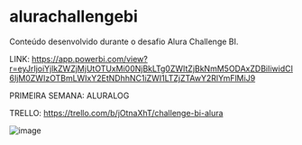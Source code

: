 # alurachallengebi
Conteúdo desenvolvido durante o desafio Alura Challenge BI.

LINK: https://app.powerbi.com/view?r=eyJrIjoiYjlkZWZjMjUtOTUxMi00NjBkLTg0ZWItZjBkNmM5ODAxZDBiIiwidCI6IjM0ZWIzOTBmLWIxY2EtNDhhNC1iZWI1LTZjZTAwY2RlYmFlMiJ9

PRIMEIRA SEMANA: ALURALOG

TRELLO: https://trello.com/b/jOtnaXhT/challenge-bi-alura

![image](https://user-images.githubusercontent.com/27151928/132926989-5a7d06cc-c895-4c1c-a4a2-1bd58e8b659a.png)

